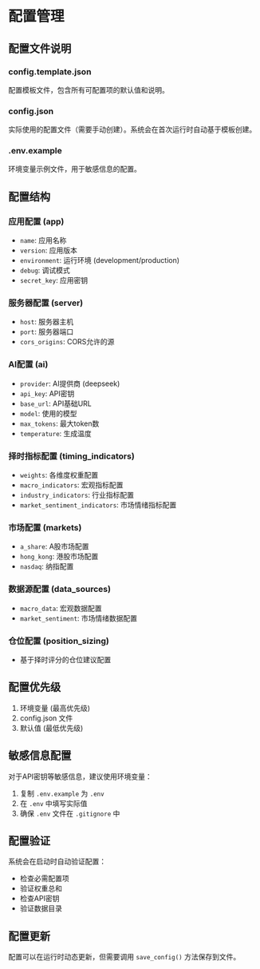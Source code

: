 # 配置管理

## 配置文件说明

### config.template.json
配置模板文件，包含所有可配置项的默认值和说明。

### config.json
实际使用的配置文件（需要手动创建）。系统会在首次运行时自动基于模板创建。

### .env.example
环境变量示例文件，用于敏感信息的配置。

## 配置结构

### 应用配置 (app)
- `name`: 应用名称
- `version`: 应用版本
- `environment`: 运行环境 (development/production)
- `debug`: 调试模式
- `secret_key`: 应用密钥

### 服务器配置 (server)
- `host`: 服务器主机
- `port`: 服务器端口
- `cors_origins`: CORS允许的源

### AI配置 (ai)
- `provider`: AI提供商 (deepseek)
- `api_key`: API密钥
- `base_url`: API基础URL
- `model`: 使用的模型
- `max_tokens`: 最大token数
- `temperature`: 生成温度

### 择时指标配置 (timing_indicators)
- `weights`: 各维度权重配置
- `macro_indicators`: 宏观指标配置
- `industry_indicators`: 行业指标配置
- `market_sentiment_indicators`: 市场情绪指标配置

### 市场配置 (markets)
- `a_share`: A股市场配置
- `hong_kong`: 港股市场配置
- `nasdaq`: 纳指配置

### 数据源配置 (data_sources)
- `macro_data`: 宏观数据配置
- `market_sentiment`: 市场情绪数据配置

### 仓位配置 (position_sizing)
- 基于择时评分的仓位建议配置

## 配置优先级

1. 环境变量 (最高优先级)
2. config.json 文件
3. 默认值 (最低优先级)

## 敏感信息配置

对于API密钥等敏感信息，建议使用环境变量：

1. 复制 `.env.example` 为 `.env`
2. 在 `.env` 中填写实际值
3. 确保 `.env` 文件在 `.gitignore` 中

## 配置验证

系统会在启动时自动验证配置：

- 检查必需配置项
- 验证权重总和
- 检查API密钥
- 验证数据目录

## 配置更新

配置可以在运行时动态更新，但需要调用 `save_config()` 方法保存到文件。